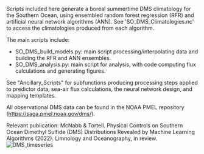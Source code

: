 Scripts included here generate a boreal summertime DMS climatology for the Southern Ocean, using ensembled random forest regression (RFR) and artificial neural network algorithms (ANN). See 'SO_DMS_Climatologies.nc' to access the climatologies produced from each algorithm.

The main scripts include: 
* SO_DMS_build_models.py: main script processing/interpolating data and building the RFR and ANN ensembles.
* SO_DMS_analysis.py: main script for analysis, with code computing flux calculations and generating figures.

See "Ancillary_Scripts" for subfunctions producing processing steps applied to predictor data, sea-air flux calculations, the neural network design, and mapping templates. 

All observational DMS data can be found in the NOAA PMEL repository (https://saga.pmel.noaa.gov/dms/).

Relevant publication: McNabb & Tortell. Physical Controls on Southern Ocean Dimethyl Sulfide (DMS) Distributions Revealed by Machine Learning Algorithms (2022). Limnology and Oceanography, in review.
&nbsp;
![DMS_timeseries](https://user-images.githubusercontent.com/68400556/161633959-1ebbbef7-d62e-46d0-a7e0-d35cf432577e.gif)
